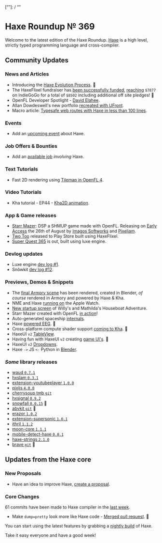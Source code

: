 [_template]: ../templates/roundup.html
[date]: / "2016-08-28 12:00:00"
[modified]: / "2016-08-29 09:30:00"
[published]: / "2016-08-29 11:00:00"
[description]: / "The latest news covering the Haxe community, featuring the successfully funded HaxeFlixel campaign updates, Kha tutorials, HaxeUI previews, library updates and loads more!"
[“”]: / “”

# Haxe Roundup № 369

Welcome to the latest edition of the Haxe Roundup. [Haxe](http://haxe.org/?utm_source=haxe.io) is a high level, strictly typed programming language and cross-compiler.

## Community Updates

### News and Articles

- Introducing the [Haxe Evolution Process](http://haxe.org/blog/haxe-evolution-process). :star2:
- The HaxeFlixel fundraiser has [been successfully funded](http://haxeflixel.com/blog/05-fundraiser/), [reaching](https://twitter.com/larsiusprime/status/769185266867113984) `$7877` on IndieGoGo for a total of `$8502` including additional off site pledges! :tada:
- OpenFL Developer Spotlight - [David Elahee](https://twitter.com/Open_FL/status/769319720084393984).
- Allan Dowdeswell's new portfolio [recreated with UFront](https://twitter.com/confidant_ca/status/768112738384175105).
- Macro article: [Typesafe web routes with Haxe in less than 100 lines](https://github.com/ciscoheat/mithril-hx/wiki/Typesafe-web-routes-with-Haxe-in-less-than-100-lines).

### Events

- Add an [upcoming event](https://github.com/skial/haxe.io/labels/events) about Haxe.

### Job Offers & Bounties
 
- Add an [available job](https://github.com/skial/haxe.io/labels/jobs) _involving_ Haxe.

### Text Tutorials

- Fast 2D rendering using [Tilemap in OpenFL 4](https://twitter.com/kircode/status/769118844342370304).

### Video Tutorials

- Kha tutorial - EP44 - [Kha2D animation](https://www.youtube.com/watch?v=QK55B7hi-Ik).

### App & Game releases

- [Starr Mazer](http://playism-games.com/game/293/starr-mazer-dsp): DSP a SHMUP game made with OpenFL. Releasing on [Early Access](http://store.steampowered.com/app/462100) the 26th of August by [Imagos Softworks](http://www.imagossoftworks.com) and [Pixeljam](http://pixeljam.com).
- [Two Too](https://twitter.com/JoffCom/status/767421629894893569) released to Play Store built using HaxeFlixel.
- [Super Quest 365](https://twitter.com/EdoardoLopes/status/767380022118191105) is out, built using luxe engine.

### Devlog updates

- Luxe engine [dev log #1](https://twitter.com/luxeengine/status/768894502081818624).
- Snõwkit [dev log #12](https://twitter.com/snowkitorg/status/768894017702600704).

### Previews, Demos & Snippets

- The [final Armory scene](https://twitter.com/luboslenco/status/769472388903743488) has been rendered, created in Blender, _of course_ rendered in Armory and powered by Haxe & Kha.
- NME and Haxe [running on](https://twitter.com/GameHaxe/status/769440686772858880) the Apple Watch.
- [New startup screen](https://twitter.com/wastheWordGame/status/769405962138574848) of Willy's and Mathilda's Houseboat Adventure.
- Starr Mazer created with OpenFL [in action](https://twitter.com/pixeljamgames/status/769245361839935488)!
- Auto-generated spaceship [internals](https://twitter.com/dazKind/status/768074503817691136).
- Haxe [powered EEG](https://twitter.com/disktree/status/768902196079452160). :star2: 
- Cross-platform compute shader support [coming to Kha](https://twitter.com/robdangerous/status/769008215417839616). :star2: 
- HaxeUI `v2` [TableView](https://twitter.com/IanHarrigan1982/status/769828492703916032).
- Having fun with HaxeUI `v2` creating [game UI's](https://twitter.com/IanHarrigan1982/status/769143350842753024). :star2:
- HaxeUI `v2` [Dropdowns](https://twitter.com/IanHarrigan1982/status/767079944304328704).
- Haxe `->` JS `<-` Python in [Blender](https://twitter.com/luboslenco/status/767144947283857408).

### *Some* library releases

- [waud `0.7.1`](http://lib.haxe.org/p/waud)
- [hxslam `0.3.1`](http://lib.haxe.org/p/hxslam)
- [extension-youtubeplayer `1.0.0`](http://lib.haxe.org/p/extension-youtubeplayer)
- [pixijs `4.0.0`](http://lib.haxe.org/p/pixijs)
- [cherrysoup tmb `git`](https://github.com/yanrishatum/CherrySoup/tree/master/tmb)
- [hxsignal `0.9.2`](http://lib.haxe.org/p/hxsignal)
- [snowfall `0.0.15`](http://lib.haxe.org/p/snowfall) :star2: 
- [abvkit `git`](https://github.com/tondy67/abvkit) :star2: 
- [erazor `1.0.2`](http://lib.haxe.org/p/erazor)
- [extension-supersonic `1.0.1`](http://lib.haxe.org/p/extension-supersonic)
- [ithril `1.1.2`](http://lib.haxe.org/p/ithril)
- [moon-core `1.1.1`](http://lib.haxe.org/p/moon-core)
- [mobile-detect-haxe `0.0.1`](http://lib.haxe.org/p/mobile-detect-haxe)
- [haxe-strings `2.1.0`](http://lib.haxe.org/p/haxe-strings)
- [brave `git`](https://github.com/tong/brave) :star2: 

## Updates from the Haxe core

### New Proposals

- Have an idea to improve Haxe, [create a proposal].

### Core Changes

61 commits have been made to Haxe compiler in the [last week].

- Make `dump=pretty` look more like Haxe code - [Merged pull request](https://github.com/HaxeFoundation/haxe/pull/5561). :star2:

You can start using the latest features by grabbing a [nightly build] of Haxe.

Take it easy everyone and have a good week!

[last week]: https://github.com/issues?utf8=%E2%9C%93&q=closed%3A2016-08-19..2016-08-28+org%3Ahaxefoundation+is%3Aclosed+
[nightly build]: http://build.haxe.org
[create a proposal]: https://github.com/HaxeFoundation/haxe-evolution
